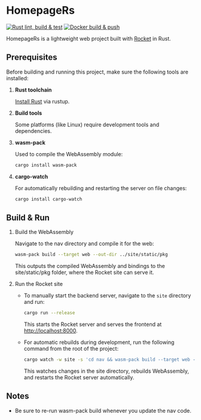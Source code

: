 # HomepageRs

[![Rust lint, build & test](https://github.com/itacentury/HomepageRs/actions/workflows/rust-lint-build-test.yml/badge.svg)](https://github.com/itacentury/HomepageRs/actions/workflows/rust-lint-build-test.yml)
[![Docker build & push](https://github.com/itacentury/HomepageRs/actions/workflows/docker-build-push.yml/badge.svg)](https://github.com/itacentury/HomepageRs/actions/workflows/docker-build-push.yml)

HomepageRs is a lightweight web project built with [Rocket](https://rocket.rs) in Rust.

## Prerequisites

Before building and running this project, make sure the following tools are installed:

1. **Rust toolchain**

   [Install Rust](https://rustup.rs) via rustup.

2. **Build tools**

   Some platforms (like Linux) require development tools and dependencies.

3. **wasm-pack**

   Used to compile the WebAssembly module:

   ```bash
   cargo install wasm-pack
    ```

4. **cargo-watch**

    For automatically rebuilding and restarting the server on file changes:

    ```bash
    cargo install cargo-watch
    ```

## Build & Run

1. Build the WebAssembly

    Navigate to the nav directory and compile it for the web:

    ```bash
    wasm-pack build --target web --out-dir ../site/static/pkg
    ```

    This outputs the compiled WebAssembly and bindings to the site/static/pkg folder, where the Rocket site can serve it.

2. Run the Rocket site

    - To manually start the backend server, navigate to the `site` directory and run:

        ```bash
        cargo run --release
        ```

        This starts the Rocket server and serves the frontend at <http://localhost:8000>.

    - For automatic rebuilds during development, run the following command from the root of the project:

        ```bash
        cargo watch -w site -s 'cd nav && wasm-pack build --target web --out-dir ../site/static/pkg && cd ../site && cargo run --release'
        ```

        This watches changes in the site directory, rebuilds WebAssembly, and restarts the Rocket server automatically.

## Notes

- Be sure to re-run wasm-pack build whenever you update the nav code.
